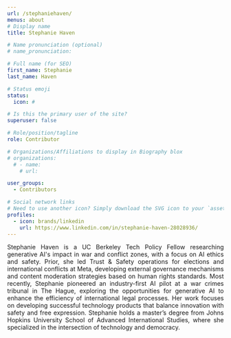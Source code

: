 ```yaml
---
url: /stephaniehaven/
menus: about
# Display name
title: Stephanie Haven

# Name pronunciation (optional)
# name_pronunciation: 

# Full name (for SEO)
first_name: Stephanie
last_name: Haven

# Status emoji
status: 
  icon: #

# Is this the primary user of the site?
superuser: false

# Role/position/tagline
role: Contributor

# Organizations/Affiliations to display in Biography blox
# organizations:
  # - name: 
    # url: 

user_groups:
  - Contributors

# Social network links
# Need to use another icon? Simply download the SVG icon to your `assets/media/icons/` folder.
profiles:
  - icon: brands/linkedin
    url: https://www.linkedin.com/in/stephanie-haven-28028936/
---
```


<div style="text-align: justify">Stephanie Haven is a UC Berkeley Tech Policy Fellow researching generative AI's impact in war and conflict zones, with a focus on AI ethics and safety. Prior, she led Trust & Safety operations for elections and international conflicts at Meta, developing external governance mechanisms and content moderation strategies based on human rights standards. Most recently, Stephanie pioneered an industry-first AI pilot at a war crimes tribunal in The Hague, exploring the opportunities for generative AI to enhance the efficiency of international legal processes. Her work focuses on developing successful technology products that balance innovation with safety and free expression. Stephanie holds a master’s degree from Johns Hopkins University School of Advanced International Studies, where she specialized in the intersection of technology and democracy.</div>